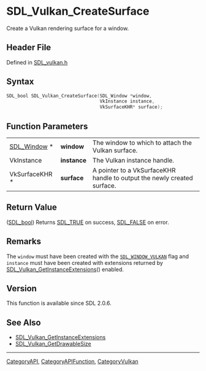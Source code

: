 # SDL_Vulkan_CreateSurface

Create a Vulkan rendering surface for a window.

## Header File

Defined in [SDL_vulkan.h](https://github.com/libsdl-org/SDL/blob/SDL2/include/SDL_vulkan.h)

## Syntax

```c
SDL_bool SDL_Vulkan_CreateSurface(SDL_Window *window,
                                  VkInstance instance,
                                  VkSurfaceKHR* surface);
```

## Function Parameters

|                            |              |                                                                         |
| -------------------------- | ------------ | ----------------------------------------------------------------------- |
| [SDL_Window](SDL_Window) * | **window**   | The window to which to attach the Vulkan surface.                       |
| VkInstance                 | **instance** | The Vulkan instance handle.                                             |
| VkSurfaceKHR *             | **surface**  | A pointer to a VkSurfaceKHR handle to output the newly created surface. |

## Return Value

([SDL_bool](SDL_bool)) Returns [SDL_TRUE](SDL_TRUE) on success,
[SDL_FALSE](SDL_FALSE) on error.

## Remarks

The `window` must have been created with the
[`SDL_WINDOW_VULKAN`](SDL_WINDOW_VULKAN) flag and `instance` must have been
created with extensions returned by
[SDL_Vulkan_GetInstanceExtensions](SDL_Vulkan_GetInstanceExtensions)()
enabled.

## Version

This function is available since SDL 2.0.6.

## See Also

- [SDL_Vulkan_GetInstanceExtensions](SDL_Vulkan_GetInstanceExtensions)
- [SDL_Vulkan_GetDrawableSize](SDL_Vulkan_GetDrawableSize)






----
[CategoryAPI](CategoryAPI), [CategoryAPIFunction](CategoryAPIFunction), [CategoryVulkan](CategoryVulkan)

